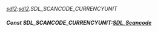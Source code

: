_[sdl2](../../modules/sdl2/sdl2-module.md):[sdl2](../../modules/sdl2/sdl2-module.md).SDL\_SCANCODE\_CURRENCYUNIT_
##### Const SDL\_SCANCODE\_CURRENCYUNIT:[SDL_Scancode](../../modules/sdl2/sdl2-sdl_scancode.md)
